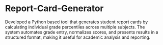 # Report-Card-Generator
Developed a Python based tool that generates student report cards by calculating individual grade percentiles across multiple subjects. The system automates grade entry, normalizes scores, and presents results in a structured format, making it useful for academic analysis and reporting.
